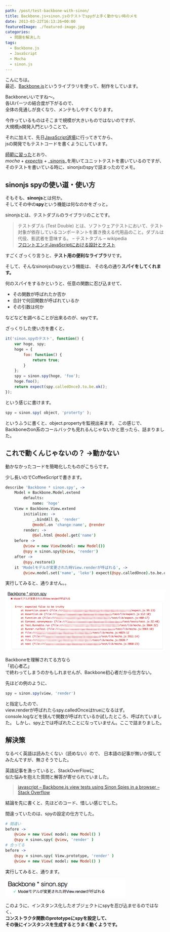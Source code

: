 ```yaml
---
path: /post/test-backbone-with-sinon/
title: Backbone.js×sinon.jsのテストでspyが上手く動かない時のメモ
date: 2013-03-22T16:13:26+00:00
featuredImage: ./featured-image.jpg
categories:
  - 問題を解決した
tags:
  - Backbone.js
  - JavaScript
  - Mocha
  - sinon.js
---
```

こんにちは。  
最近、[Backbone.js](http://backbonejs.org/)というライブラリを使って、制作をしています。

Backboneいいですね〜。  
各UIパーツの結合度が下がるので、  
全体の見通しが良くなり、メンテもしやすくなります。

今作っているものはそこまで規模が大きいものではないのですが、  
大規模js開発入門ということで。

それに加えて、先日[JavaScript道場](http://connpass.com/event/1664/)に行ってきてから、  
jsの開発でもテストコードを書くようにしています。

[師範に習った](http://hokaccha.github.com/slides/javascript_design_and_test/)とおり、  
_<span class="removed_link" title="http://visionmedia.github.com/mocha/">mocha</span>_ + _[expectjs](https://github.com/LearnBoost/expect.js/blob/master/README.md)_ + _[sinonjs](http://sinonjs.org/)_を用いてユニットテストを書いているのですが、  
そのテストを書いている時に、sinonjsのspyで詰まったのでメモ。

<!--more-->

## sinonjs spyの使い道・使い方

そもそも、**sinonjs**とは何か。   
そしてその中の**spy**という機能は何なのかをざっと。

sinonjsとは、テストダブルのライブラリのことです。

> テストダブル (Test Double) とは、ソフトウェアテストにおいて、テスト対象が依存しているコンポーネントを置き換える代用品のこと。ダブルは代役、影武者を意味する。 – テストタブル – wikipedia  
> [フロントエンドJavaScriptにおける設計とテスト](http://hokaccha.github.com/slides/javascript_design_and_test/#page93)

すごくざっくり言うと、**テスト用の便利なライブラリ**です。

そして、そんなsinonjsのspyという機能は、 その名の通り**スパイをしてくれます。**

何のスパイをするかというと、任意の関数に忍び込ませて、

  * その関数が呼ばれたか否か
  * 合計で何回関数が呼ばれているか
  * その引数は何か

などなどを調べることが出来るのが、spyです。

ざっくりした使い方を書くと、

```javascript
it('sinon.spyのテスト', function() {
    var hoge, spy;
    hoge = {
        foo: function() {
            return true;
        }
    };
    spy = sinon.spy(hoge, 'foo');
    hoge.foo();
    return expect(spy.calledOnce).to.be.ok();
});
```

という感じに書けます。

```javascript
spy = sinon.spy( object, 'proterty' );
```

というふうに書くと、object.propertyを監視出来ます。 この感じで、Backboneのon系のコールバックも見れるんじゃないかと思ったら、詰まりました。

これで動くんじゃないの？ →動かない
----------------------------------------

動かなかったコードを簡略化したものがこちらです。

少し長いのでCoffeeScriptで書きます。

```coffeescript
describe 'Backbone * sinon.spy', -> 
	Model = Backbone.Model.extend
		defaults:
			name: 'hoge'
	View = Backbone.View.extend
		initialize: -> 
			_.bindAll @, 'render'
			@model.on 'change:name', @render
		render: -> 
			@$el.html @model.get('name')
	before -> 
		@view = new View(model: new Model())
		@spy = sinon.spy(@view, 'render')
	after -> 
		@spy.restore()
	it 'Modelモデルが変更された時View.renderが呼ばれる', -> 
		@view.model.set('name', 'leko') expect(@spy.calledOnce).to.be.ok()
```

実行してみると、通りません。。


![Moch](./mocha_ng.png)



Backboneを理解されてる方なら  
「初心者乙」  
で終わってしまうのかもしれませんが、Backbone初心者だから仕方ない。

先ほどの例のように、

```javascript
spy = sinon.spy(view, 'render')
```

と指定したので、  
view.renderが呼ばれたらspy.calledOnceはtrueになるはず。  
console.logなどを挟んで関数が呼ばれているか試したところ、呼ばれていました。 しかし、spy上では呼ばれたことになっていません。ここで詰まりました。

解決策
----------------------------------------

なるべく英語は読みたくない（読めない）ので、 日本語の記事が無いか探してみたんですが、無さそうでした。

英語記事を漁っていると、StackOverFlowに  
似た悩みを抱えた質問と解答が寄せられていました。

> [javascript – Backbone.js view tests using Sinon Spies in a browser – Stack Overflow](http://stackoverflow.com/questions/9623986/backbone-js-view-tests-using-sinon-spies-in-a-browser)

結論を先に書くと、先ほどのコード、惜しい感じでした。

間違っていたのは、spyの設定の仕方でした。

```coffeescript
# 間違い
before ->
	@view = new View( model: new Model() )
	@spy = sinon.spy( @view, 'render' )
# 合ってる
before ->
	@spy = sinon.spy( View.prototype, 'render' )
	@view = new View( model: new Model() )
```

実行してみると、通ります。


![Moch](./mocha_ok.png)



このように、インスタンス化したオブジェクトにspyを忍び込ませるのではなく、  
**コンストラクタ関数のprototypeにspyを設定して、  
その後にインスタンスを生成するとうまく動くようです。**

